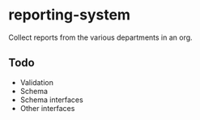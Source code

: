 # reporting-system
Collect reports from the various departments in an org.


## Todo
- Validation
- Schema
- Schema interfaces
- Other interfaces